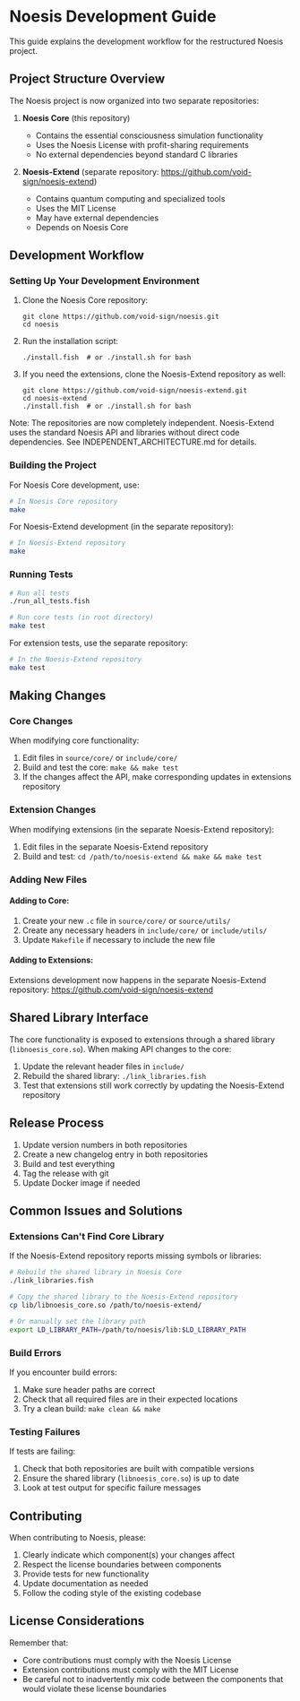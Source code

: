 # Noesis Development Guide

This guide explains the development workflow for the restructured Noesis project.

## Project Structure Overview

The Noesis project is now organized into two separate repositories:

1. **Noesis Core** (this repository)
   - Contains the essential consciousness simulation functionality
   - Uses the Noesis License with profit-sharing requirements
   - No external dependencies beyond standard C libraries

2. **Noesis-Extend** (separate repository: https://github.com/void-sign/noesis-extend)
   - Contains quantum computing and specialized tools
   - Uses the MIT License
   - May have external dependencies
   - Depends on Noesis Core

## Development Workflow

### Setting Up Your Development Environment

1. Clone the Noesis Core repository:
   ```
   git clone https://github.com/void-sign/noesis.git
   cd noesis
   ```

2. Run the installation script:
   ```
   ./install.fish  # or ./install.sh for bash
   ```

3. If you need the extensions, clone the Noesis-Extend repository as well:
   ```
   git clone https://github.com/void-sign/noesis-extend.git
   cd noesis-extend
   ./install.fish  # or ./install.sh for bash
   ```

Note: The repositories are now completely independent. Noesis-Extend uses the standard Noesis API and libraries without direct code dependencies. See INDEPENDENT_ARCHITECTURE.md for details.

### Building the Project

For Noesis Core development, use:

```bash
# In Noesis Core repository
make
```

For Noesis-Extend development (in the separate repository):

```bash
# In Noesis-Extend repository
make
```

### Running Tests

```bash
# Run all tests
./run_all_tests.fish

# Run core tests (in root directory)
make test
```

For extension tests, use the separate repository:

```bash
# In the Noesis-Extend repository
make test
```

## Making Changes

### Core Changes

When modifying core functionality:

1. Edit files in `source/core/` or `include/core/`
2. Build and test the core: `make && make test`
3. If the changes affect the API, make corresponding updates in extensions repository

### Extension Changes

When modifying extensions (in the separate Noesis-Extend repository):

1. Edit files in the separate Noesis-Extend repository
2. Build and test: `cd /path/to/noesis-extend && make && make test`

### Adding New Files

#### Adding to Core:

1. Create your new `.c` file in `source/core/` or `source/utils/`
2. Create any necessary headers in `include/core/` or `include/utils/`
3. Update `Makefile` if necessary to include the new file

#### Adding to Extensions:

Extensions development now happens in the separate Noesis-Extend repository:
https://github.com/void-sign/noesis-extend

## Shared Library Interface

The core functionality is exposed to extensions through a shared library (`libnoesis_core.so`). When making API changes to the core:

1. Update the relevant header files in `include/`
2. Rebuild the shared library: `./link_libraries.fish`
3. Test that extensions still work correctly by updating the Noesis-Extend repository

## Release Process

1. Update version numbers in both repositories
2. Create a new changelog entry in both repositories
3. Build and test everything
4. Tag the release with git
5. Update Docker image if needed

## Common Issues and Solutions

### Extensions Can't Find Core Library

If the Noesis-Extend repository reports missing symbols or libraries:

```bash
# Rebuild the shared library in Noesis Core
./link_libraries.fish

# Copy the shared library to the Noesis-Extend repository
cp lib/libnoesis_core.so /path/to/noesis-extend/

# Or manually set the library path
export LD_LIBRARY_PATH=/path/to/noesis/lib:$LD_LIBRARY_PATH
```

### Build Errors

If you encounter build errors:

1. Make sure header paths are correct
2. Check that all required files are in their expected locations
3. Try a clean build: `make clean && make`

### Testing Failures

If tests are failing:

1. Check that both repositories are built with compatible versions
2. Ensure the shared library (`libnoesis_core.so`) is up to date
3. Look at test output for specific failure messages

## Contributing

When contributing to Noesis, please:

1. Clearly indicate which component(s) your changes affect
2. Respect the license boundaries between components
3. Provide tests for new functionality
4. Update documentation as needed
5. Follow the coding style of the existing codebase

## License Considerations

Remember that:
- Core contributions must comply with the Noesis License
- Extension contributions must comply with the MIT License
- Be careful not to inadvertently mix code between the components that would violate these license boundaries
